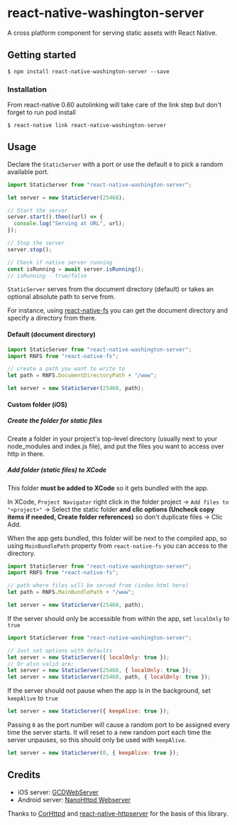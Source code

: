 # react-native-washington-server

A cross platform component for serving static assets with React Native.

## Getting started

`$ npm install react-native-washington-server --save`

### Installation

From react-native 0.60 autolinking will take care of the link step but don't forget to run pod install

`$ react-native link react-native-washington-server`

## Usage

Declare the `StaticServer` with a port or use the default `0` to pick a random available port.

```javascript
import StaticServer from "react-native-washington-server";

let server = new StaticServer(25468);

// Start the server
server.start().then((url) => {
  console.log("Serving at URL", url);
});

// Stop the server
server.stop();

// Check if native server running
const isRunning = await server.isRunning();
// isRunning - true/false
```

`StaticServer` serves from the document directory (default) or takes an optional absolute path to serve from.

For instance, using [react-native-fs](https://github.com/johanneslumpe/react-native-fs) you can get the document directory and specify a directory from there.

#### Default (document directory)

```javascript
import StaticServer from "react-native-washington-server";
import RNFS from "react-native-fs";

// create a path you want to write to
let path = RNFS.DocumentDirectoryPath + "/www";

let server = new StaticServer(25468, path);
```

#### Custom folder (iOS)

##### Create the folder for static files

Create a folder in your project's top-level directory (usually next to your node_modules and index.js file), and put the files you want to access over http in there.

##### Add folder (static files) to XCode

This folder **must be added to XCode** so it gets bundled with the app.

In XCode, `Project Navigator` right click in the folder project → `Add files to "<project>"` → Select the static folder **and clic options (Uncheck copy items if needed, Create folder references)** so don't duplicate files → Clic Add.

When the app gets bundled, this folder will be next to the compiled app, so using `MainBundlePath` property from `react-native-fs` you can access to the directory.

```javascript
import StaticServer from "react-native-washington-server";
import RNFS from "react-native-fs";

// path where files will be served from (index.html here)
let path = RNFS.MainBundlePath + "/www";

let server = new StaticServer(25468, path);
```

If the server should only be accessible from within the app, set `localOnly` to `true`

```javascript
import StaticServer from "react-native-washington-server";

// Just set options with defaults
let server = new StaticServer({ localOnly: true });
// Or also valid are:
let server = new StaticServer(25468, { localOnly: true });
let server = new StaticServer(25468, path, { localOnly: true });
```

If the server should not pause when the app is in the background, set `keepAlive` to `true`

```javascript
let server = new StaticServer({ keepAlive: true });
```

Passing `0` as the port number will cause a random port to be assigned every time the server starts.
It will reset to a new random port each time the server unpauses, so this should only be used with `keepAlive`.

```javascript
let server = new StaticServer(0, { keepAlive: true });
```

## Credits

- iOS server: [GCDWebServer](https://github.com/swisspol/GCDWebServer)
- Android server: [NanoHttpd Webserver](https://github.com/NanoHttpd/nanohttpd)

Thanks to [CorHttpd](https://github.com/floatinghotpot/cordova-httpd) and [react-native-httpserver](https://gitlab.com/base.io/react-native-httpserver#README) for the basis of this library.
